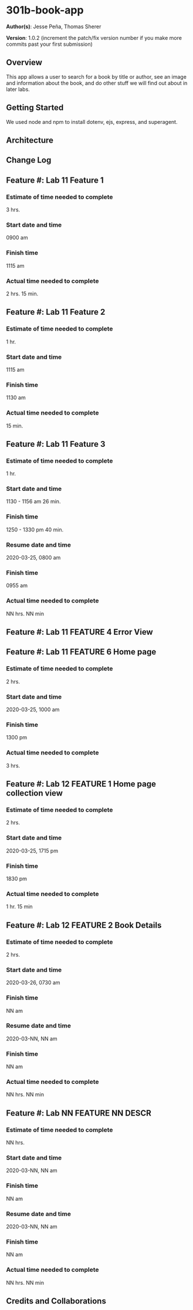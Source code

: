 # 301b-book-app

**Author(s)**: Jesse Peña, Thomas Sherer

**Version**: 1.0.2 (increment the patch/fix version number if you make more commits past your first submission)

## Overview
This app allows a user to search for a book by title or author, see an image and information about the book, and do other stuff we will find out about in later labs.

## Getting Started
We used node and npm to install dotenv, ejs, express, and superagent.

## Architecture
<!-- Provide a detailed description of the application design. What technologies (languages, libraries, etc) you're using, and any other relevant design information. -->

## Change Log
<!-- Use this area to document the iterative changes made to your application as each feature is successfully implemented. Use time stamps. Here's an examples:

01-01-2001 4:59pm - Application now has a fully-functional express server, with a GET route for the location resource.
-->

## Feature #: Lab 11 Feature 1
### Estimate of time needed to complete
3 hrs.
### Start date and time
0900 am
### Finish time
1115 am
### Actual time needed to complete
2 hrs. 15 min.


## Feature #: Lab 11 Feature 2
### Estimate of time needed to complete
1 hr.
### Start date and time
1115 am
### Finish time
1130 am
### Actual time needed to complete
15 min.


## Feature #: Lab 11 Feature 3
### Estimate of time needed to complete
1 hr.
### Start date and time
1130 - 1156 am   26 min.
### Finish time
1250 - 1330 pm   40 min.
### Resume date and time
2020-03-25, 0800 am
### Finish time
0955 am
### Actual time needed to complete
NN hrs. NN min


## Feature #: Lab 11 FEATURE 4 Error View
## Feature #: Lab 11 FEATURE 6 Home page
### Estimate of time needed to complete
2 hrs.
### Start date and time
2020-03-25, 1000 am
### Finish time
1300 pm
### Actual time needed to complete
3 hrs.


## Feature #: Lab 12 FEATURE 1 Home page collection view
### Estimate of time needed to complete
2 hrs.
### Start date and time
2020-03-25, 1715 pm
### Finish time
1830 pm
### Actual time needed to complete
1 hr. 15 min


## Feature #: Lab 12 FEATURE 2 Book Details
### Estimate of time needed to complete
2 hrs.
### Start date and time
2020-03-26, 0730 am
### Finish time
NN am
### Resume date and time
2020-03-NN, NN am
### Finish time
NN am
### Actual time needed to complete
NN hrs. NN min


## Feature #: Lab NN FEATURE NN DESCR
### Estimate of time needed to complete
NN hrs.
### Start date and time
2020-03-NN, NN am
### Finish time
NN am
### Resume date and time
2020-03-NN, NN am
### Finish time
NN am
### Actual time needed to complete
NN hrs. NN min


## Credits and Collaborations
<!-- Give credit (and a link) to other people or resources that helped you build this application. -->
